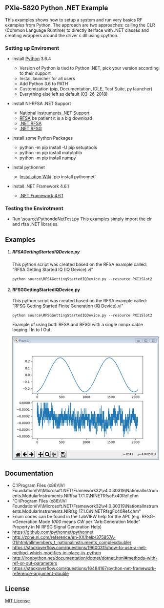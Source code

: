 ## PXIe-5820 Python .NET Example

This examples shows how to setup a system and run very basics RF examples from Python. The
approach are two approaches: calling the CLR (Common Language Runtime) to directly iterface
with .NET classes and creating wrappers around the driver c dll using cpython.

### Setting up Enviroment

- Install [Python](https://www.python.org/downloads/) 3.6.4
	- Version of Python is tied to Python .NET, pick your version according to their support
	- Install launcher for all users
	- Add Python 3.6 to PATH
	- Customization (pip, Documentation, IDLE, Test Suite, py launcher)
	- Everything else left as default (03-26-2018)

- Install NI-RFSA .NET Support
	- [National Instruments .NET Support](http://www.ni.com/product-documentation/14434/en/)
	- [RFSA](http://www.ni.com/download/ni-rfsa-17.1/6894/en/) be patient it is a big download
	- [.NET RFSA](http://www.ni.com/download/ni-rfsa-.net-class-library-17.1/6909/en/)
	- [.NET RFSG](http://www.ni.com/download/ni-rfsg-.net-class-library-17.1/6912/en/)

- Install some Python Packages 
	- python -m pip install -U pip setuptools
	- python -m pip install matplotlib
	- python -m pip install numpy

- Instal pythonnet
	- [Installation Wiki](https://github.com/pythonnet/pythonnet/wiki/Installation)
	'pip install pythonnet'

- Install .NET Framework 4.6.1
	- [.NET Framework 4.6.1](https://www.microsoft.com/en-us/download/details.aspx?id=49981)

### Testing the Envirotment
- Run \source\PythondoNetTest.py
	This examples simply import the clr and rfsa .NET libraries.

## Examples
1. ##### RFSAGettingStartedIQDevice.py
	This python script was created based on the RFSA example called: "RFSA Getting Started IQ (IQ Device).vi"
	```
	python source\RFSAGettingStartedIQDevice.py --resource PXI1Slot2
	```
2. #### RFSGGettingStartedIQDevice.py
	This python script was created based on the RFSA example called: "RFSG Getting Started Finite Generation (IQ Device).vi"
	```
	python source\RFSGGettingStartedIQDevice.py --resource PXI1Slot2
	```

	Example of using both RFSA and RFSG with a single mmpx cable looping I In to I
Out. 

	![ILoopback](images/ILoopbackPicture.PNG)

## Documentation
- C:\Program Files (x86)\IVI Foundation\IVI\Microsoft.NET\Framework32\v4.0.30319\NationalInstruments.ModularInstruments.NIRfsa 17.1.0\NINETRfsaFx40Ref.chm
- "C:\Program Files (x86)\IVI Foundation\IVI\Microsoft.NET\Framework32\v4.0.30319\NationalInstruments.ModularInstruments.NIRfsg 17.1.0\NINETRfsgFx40Ref.chm"
- Enum codes can be found in the LabVIEW help for the API. (e.g. RFSG->Generation Mode _1000_ means _CW_ per "Arb:Generation Mode" Property in NI RFSG Signal Generation Help)
- https://github.com/pythonnet/pythonnet
- http://zone.ni.com/reference/en-XX/help/375857A-01/html/allmembers_t_nationalinstruments_complexdouble/
- https://stackoverflow.com/questions/19600315/how-to-use-a-net-method-which-modifies-in-place-in-python
- http://ironpython.net/documentation/dotnet/dotnet.html#methods-with-ref-or-out-parameters
- https://stackoverflow.com/questions/16484167/python-net-framework-reference-argument-double

## License
[MIT License](https://github.com/NISystemsEngineering/Python-dotNet-5820/blob/master/LICENSE.md)
